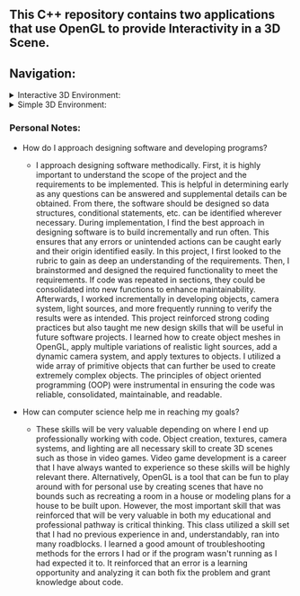 ## This C++ repository contains two applications that use OpenGL to provide Interactivity in a 3D Scene.

## Navigation:
<details>
<summary>Interactive 3D Environment:</summary>

[Design Defense Document2](https://github.com/CHenshaw010/J-Unit-Testing/blob/main/AppointmentService/Appointment.java)
  
[Camera Implementation](https://github.com/CHenshaw010/J-Unit-Testing/blob/main/AppointmentService/Appointment.java)

[Texture Rendering](https://github.com/CHenshaw010/J-Unit-Testing/blob/main/AppointmentService/AppointmentTest.java)

[Lighting Calculations](https://github.com/CHenshaw010/J-Unit-Testing/blob/main/AppointmentService/AppointmentService.java)

[3D Object Meshes](https://github.com/CHenshaw010/J-Unit-Testing/blob/main/AppointmentService/AppointmentServiceTest.java)
</details>

<details>
<summary>Simple 3D Environment:</summary>
  
[3D Object Meshes](https://github.com/CHenshaw010/J-Unit-Testing/blob/main/AppointmentService/Appointment.java)

</details>

### Personal Notes:
- How do I approach designing software and developing programs?
  - I approach designing software methodically. First, it is highly important to understand the scope of the project and the requirements to be implemented. This is helpful in determining early as any questions can be answered and supplemental details can be obtained. From there, the software should be designed so data structures, conditional statements, etc. can be identified wherever necessary. During implementation, I find the best approach in designing software is to build incrementally and run often. This ensures that any errors or unintended actions can be caught early and their origin identified easily. In this project, I first looked to the rubric to gain as deep an understanding of the requirements. Then, I brainstormed and designed the required functionality to meet the requirements. If code was repeated in sections, they could be consolidated into new functions to enhance maintainability. Afterwards, I worked incrementally in developing objects, camera system, light sources, and more frequently running to verify the results were as intended. This project reinforced strong coding practices but also taught me new design skills that will be useful in future software projects. I learned how to create object meshes in OpenGL, apply multiple variations of realistic light sources, add a dynamic camera system, and apply textures to objects. I utilized a wide array of primitive objects that can further be used to create extremely complex objects. The principles of object oriented programming (OOP) were instrumental in ensuring the code was reliable, consolidated, maintainable, and readable.

- How can computer science help me in reaching my goals?
  - These skills will be very valuable depending on where I end up professionally working with code. Object creation, textures, camera systems, and lighting are all necessary skill to create 3D scenes such as those in video games. Video game development is a career that I have always wanted to experience so these skills will be highly relevant there. Alternatively, OpenGL is a tool that can be fun to play around with for personal use by creating scenes that have no bounds such as recreating a room in a house or modeling plans for a house to be built upon. However, the most important skill that was reinforced that will be very valuable in both my educational and professional pathway is critical thinking. This class utilized a skill set that I had no previous experience in and, understandably, ran into many roadblocks. I learned a good amount of troubleshooting methods for the errors I had or if the program wasn't running as I had expected it to. It reinforced that an error is a learning opportunity and analyzing it can both fix the problem and grant knowledge about code.

